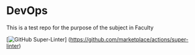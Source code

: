 # DevOps
This is a test repo for the purpose of the subject in Faculty

[![GitHub Super-Linter](https://github.com/bozhinovristo/DevOps/workflows/Lint%20Code%20Base/badge.svg)]
(https://github.com/marketplace/actions/super-linter)
